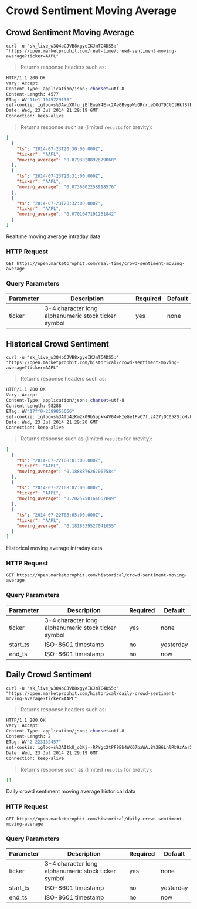 
# Crowd Sentiment Moving Average


## Crowd Sentiment Moving Average

```shell
curl -u "sk_live_w3Q4bCJVB8xgyeIKJmTC4DS5:" "https://open.marketprophit.com/real-time/crowd-sentiment-moving-average?ticker=AAPL"
```

> Returns response headers such as:

```bash
HTTP/1.1 200 OK
Vary: Accept
Content-Type: application/json; charset=utf-8
Content-Length: 4577
ETag: W/"11e1-1045729136"
set-cookie: igloo=s%3AwpXOfu_jEfEwaY4E-c2Ae0BvgpWuORrr.eDOdT9ClCtHkfS7B1n9nCS6dNtZq34n3RLPaCU%2BLcB4; Path=/; Expires=Thu, 24 Jul 2014 21:29:19 GMT; HttpOnly
Date: Wed, 23 Jul 2014 21:29:19 GMT
Connection: keep-alive


```

> Returns response such as (limited `results` for brevity):

```json
[
  {
    "ts": "2014-07-23T20:30:00.000Z",
    "ticker": "AAPL",
    "moving_average": "0.0793820892679060"
  },
  {
    "ts": "2014-07-23T20:31:00.000Z",
    "ticker": "AAPL",
    "moving_average": "0.0736602258918576"
  },
  {
    "ts": "2014-07-23T20:32:00.000Z",
    "ticker": "AAPL",
    "moving_average": "0.0701047191261842"
  }
]
```

Realtime moving average intraday data

### HTTP Request

`GET https://open.marketprophit.com/real-time/crowd-sentiment-moving-average`

### Query Parameters

Parameter | Description | Required | Default
--------- | ----------- | -------- | -------
ticker | 3-4 character long alphanumeric stock ticker symbol | yes | none



## Historical Crowd Sentiment

```shell
curl -u "sk_live_w3Q4bCJVB8xgyeIKJmTC4DS5:" "https://open.marketprophit.com/historical/crowd-sentiment-moving-average?ticker=AAPL"
```

> Returns response headers such as:

```bash
HTTP/1.1 200 OK
Vary: Accept
Content-Type: application/json; charset=utf-8
Content-Length: 98288
ETag: W/"17ff0-2389856666"
set-cookie: igloo=s%3Afb4zKm2k09b5ppkkAV04wHIeGe1FvC7f.z4Z7jOC058SjoHvbTHe%2BVINbZ7HLAPdgOO4hve3A6dc; Path=/; Expires=Thu, 24 Jul 2014 21:29:20 GMT; HttpOnly
Date: Wed, 23 Jul 2014 21:29:20 GMT
Connection: keep-alive


```

> Returns response such as (limited `results` for brevity):

```json
[
  {
    "ts": "2014-07-22T08:01:00.000Z",
    "ticker": "AAPL",
    "moving_average": "0.1888876267067584"
  },
  {
    "ts": "2014-07-22T08:02:00.000Z",
    "ticker": "AAPL",
    "moving_average": "0.2025758164667849"
  },
  {
    "ts": "2014-07-22T08:05:00.000Z",
    "ticker": "AAPL",
    "moving_average": "0.1818539527041055"
  }
]
```

Historical moving average intraday data

### HTTP Request

`GET https://open.marketprophit.com/historical/crowd-sentiment-moving-average`

### Query Parameters

Parameter | Description | Required | Default
--------- | ----------- | -------- | -------
ticker | 3-4 character long alphanumeric stock ticker symbol | yes | none
start_ts | ISO-8601 timestamp | no | yesterday
end_ts | ISO-8601 timestamp | no | now


## Daily Crowd Sentiment

```shell
curl -u "sk_live_w3Q4bCJVB8xgyeIKJmTC4DS5:" "https://open.marketprophit.com/historical/daily-crowd-sentiment-moving-average?ticker=AAPL"
```

> Returns response headers such as:

```bash
HTTP/1.1 200 OK
Vary: Accept
Content-Type: application/json; charset=utf-8
Content-Length: 2
ETag: W/"2-223132457"
set-cookie: igloo=s%3AItkU_o2Kj--RPYgc2tPF9Eh4WKG7baWA.8%2B6LhlRb9zAarXH3LNEhbEcwc3%2F51%2Bi%2FFVCG%2Bv7KxMw; Path=/; Expires=Thu, 24 Jul 2014 21:29:19 GMT; HttpOnly
Date: Wed, 23 Jul 2014 21:29:19 GMT
Connection: keep-alive


```

> Returns response such as (limited `results` for brevity):

```json
[]
```

Daily crowd sentiment moving average historical data

### HTTP Request

`GET https://open.marketprophit.com/historical/daily-crowd-sentiment-moving-average`

### Query Parameters

Parameter | Description | Required | Default
--------- | ----------- | -------- | -------
ticker | 3-4 character long alphanumeric stock ticker symbol | yes | none
start_ts | ISO-8601 timestamp | no | yesterday
end_ts | ISO-8601 timestamp | no | now
